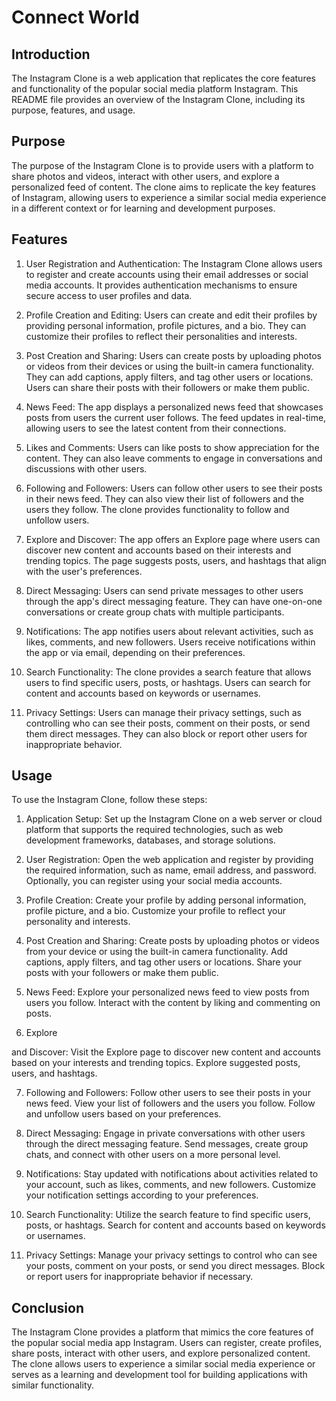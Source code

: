 # Connect World

## Introduction
The Instagram Clone is a web application that replicates the core features and functionality of the popular social media platform Instagram. This README file provides an overview of the Instagram Clone, including its purpose, features, and usage.

## Purpose
The purpose of the Instagram Clone is to provide users with a platform to share photos and videos, interact with other users, and explore a personalized feed of content. The clone aims to replicate the key features of Instagram, allowing users to experience a similar social media experience in a different context or for learning and development purposes.

## Features
1. User Registration and Authentication: The Instagram Clone allows users to register and create accounts using their email addresses or social media accounts. It provides authentication mechanisms to ensure secure access to user profiles and data.

2. Profile Creation and Editing: Users can create and edit their profiles by providing personal information, profile pictures, and a bio. They can customize their profiles to reflect their personalities and interests.

3. Post Creation and Sharing: Users can create posts by uploading photos or videos from their devices or using the built-in camera functionality. They can add captions, apply filters, and tag other users or locations. Users can share their posts with their followers or make them public.

4. News Feed: The app displays a personalized news feed that showcases posts from users the current user follows. The feed updates in real-time, allowing users to see the latest content from their connections.

5. Likes and Comments: Users can like posts to show appreciation for the content. They can also leave comments to engage in conversations and discussions with other users.

6. Following and Followers: Users can follow other users to see their posts in their news feed. They can also view their list of followers and the users they follow. The clone provides functionality to follow and unfollow users.

7. Explore and Discover: The app offers an Explore page where users can discover new content and accounts based on their interests and trending topics. The page suggests posts, users, and hashtags that align with the user's preferences.

8. Direct Messaging: Users can send private messages to other users through the app's direct messaging feature. They can have one-on-one conversations or create group chats with multiple participants.

9. Notifications: The app notifies users about relevant activities, such as likes, comments, and new followers. Users receive notifications within the app or via email, depending on their preferences.

10. Search Functionality: The clone provides a search feature that allows users to find specific users, posts, or hashtags. Users can search for content and accounts based on keywords or usernames.

11. Privacy Settings: Users can manage their privacy settings, such as controlling who can see their posts, comment on their posts, or send them direct messages. They can also block or report other users for inappropriate behavior.

## Usage
To use the Instagram Clone, follow these steps:

1. Application Setup: Set up the Instagram Clone on a web server or cloud platform that supports the required technologies, such as web development frameworks, databases, and storage solutions.

2. User Registration: Open the web application and register by providing the required information, such as name, email address, and password. Optionally, you can register using your social media accounts.

3. Profile Creation: Create your profile by adding personal information, profile picture, and a bio. Customize your profile to reflect your personality and interests.

4. Post Creation and Sharing: Create posts by uploading photos or videos from your device or using the built-in camera functionality. Add captions, apply filters, and tag other users or locations. Share your posts with your followers or make them public.

5. News Feed: Explore your personalized news feed to view posts from users you follow. Interact with the content by liking and commenting on posts.

6. Explore

 and Discover: Visit the Explore page to discover new content and accounts based on your interests and trending topics. Explore suggested posts, users, and hashtags.

7. Following and Followers: Follow other users to see their posts in your news feed. View your list of followers and the users you follow. Follow and unfollow users based on your preferences.

8. Direct Messaging: Engage in private conversations with other users through the direct messaging feature. Send messages, create group chats, and connect with other users on a more personal level.

9. Notifications: Stay updated with notifications about activities related to your account, such as likes, comments, and new followers. Customize your notification settings according to your preferences.

10. Search Functionality: Utilize the search feature to find specific users, posts, or hashtags. Search for content and accounts based on keywords or usernames.

11. Privacy Settings: Manage your privacy settings to control who can see your posts, comment on your posts, or send you direct messages. Block or report users for inappropriate behavior if necessary.

## Conclusion
The Instagram Clone provides a platform that mimics the core features of the popular social media app Instagram. Users can register, create profiles, share posts, interact with other users, and explore personalized content. The clone allows users to experience a similar social media experience or serves as a learning and development tool for building applications with similar functionality.
